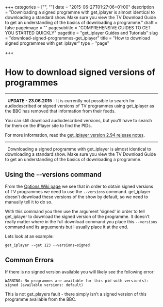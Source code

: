 +++
categories = ["", ""]
date = "2015-06-27T01:27:06+01:00"
description = "Downloading a signed programme with get_iplayer is almost identical to downloading a standard show. Make sure you view the TV Download Guide to get an understanding of the basics of downloading a programme."
draft = false
pageimage = ""
pagesubtitle = "COMPREHENSIVE GUIDES TO GET YOU STARTED QUICKLY"
pagetitle = "get_iplayer Guides and Tutorials"
slug = "download-signed-programmes-get_iplayer"
title = "How to download signed programmes with get_iplayer"
type = "page"

+++

# How to download signed versions of programmes

* * *

  **UPDATE - 23.06.2015** - It is currently not possible to search for audiodescribed or signed versions of TV programmes using get_iplayer as the BBC has removed that information from their feeds.

You can still download audiodescribed versions, but you'll have to search for them on the iPlayer site to find the PIDs.

For more information, read the [get_iplayer version 2.94 release notes](/wiki/release293/ "get_iplayer 2.89-2.90 Release Notes").

* * *

  Downloading a signed programme with get_iplayer is almost identical to downloading a standard show. Make sure you view the TV Download Guide to get an understanding of the basics of downloading a programme.

## Using the --versions command

From the [Options Wiki page](/wiki/options/ "Options") we see that in order to obtain signed versions of TV programmes we need to use the `--versions` command. get_iplayer doesn't download these versions of the show by default, so we need to manually tell it to do so.

With this command you then use the argument 'signed' in order to tell get_iplayer to download the signed version of the programme. It doesn't really matter where in the full download command you place this `--versions` command and its arguements but I usually place it at the end.

Lets look at an example:

    get_iplayer --get 123 --versions=signed

## Common Errors

If there is no signed version available you will likely see the following error:

    WARNING: No programmes are available for this pid with version(s): signed (available versions: default)

This is not get_players fault - there simply isn't a signed version of this programme available from the BBC.
